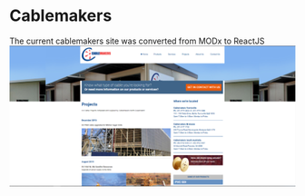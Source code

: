 # Cablemakers

The current cablemakers site was converted from MODx to ReactJS
<img src="./readme_assets/old_cablemakers.png" alt="Old Cablemakers">
